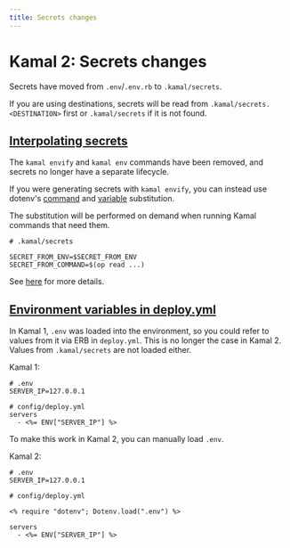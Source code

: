```yaml
---
title: Secrets changes
---
```


# Kamal 2: Secrets changes

Secrets have moved from `.env`/`.env.rb` to `.kamal/secrets`.

If you are using destinations, secrets will be read from `.kamal/secrets.<DESTINATION>` first or `.kamal/secrets` if it is not found.

## [Interpolating secrets](#interpolating-secrets)

The `kamal envify` and `kamal env` commands have been removed, and secrets no longer have a separate lifecycle.

If you were generating secrets with `kamal envify`, you can instead use dotenv's [command](https://github.com/bkeepers/dotenv?tab=readme-ov-file#command-substitution) and [variable](https://github.com/bkeepers/dotenv?tab=readme-ov-file#variable-substitution) substitution.

The substitution will be performed on demand when running Kamal commands that need them.

```
# .kamal/secrets

SECRET_FROM_ENV=$SECRET_FROM_ENV
SECRET_FROM_COMMAND=$(op read ...)
```

See [here](../../configuration/environment-variables#using-kamal-secrets) for more details.

## [Environment variables in deploy.yml](#environment-variables-in-deployyml)

In Kamal 1, `.env` was loaded into the environment, so you could refer to values from it via ERB in `deploy.yml`. This is no longer the case in Kamal 2. Values from `.kamal/secrets` are not loaded either.

Kamal 1:

```
# .env
SERVER_IP=127.0.0.1

# config/deploy.yml
servers
  - <%= ENV["SERVER_IP"] %>
```

To make this work in Kamal 2, you can manually load `.env`.

Kamal 2:

```
# .env
SERVER_IP=127.0.0.1

# config/deploy.yml

<% require "dotenv"; Dotenv.load(".env") %>

servers
  - <%= ENV["SERVER_IP"] %>
```
